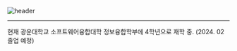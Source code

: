 ![header](https://capsule-render.vercel.app/api?type=slice&text=YGY515)

<!---
- 👋 Hi, I’m @YGY515
- 👀 I’m interested in ...
- 🌱 I’m currently learning ...
- 💞️ I’m looking to collaborate on ...
- 📫 How to reach me ... ---!>

<!---
YGY515/YGY515 is a ✨ special ✨ repository because its `README.md` (this file) appears on your GitHub profile.
You can click the Preview link to take a look at your changes.
--->

--- 
현재 광운대학교 소프트웨어융합대학 정보융합학부에 4학년으로 재학 중. (2024. 02 졸업 예정)
